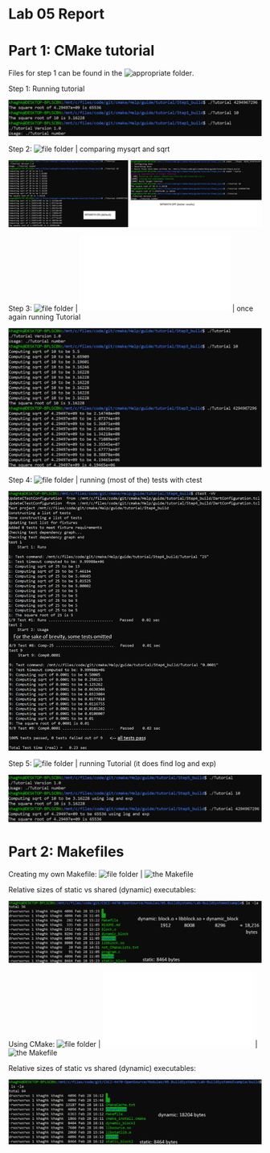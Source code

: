 # Lab 05 Report

# Part 1: CMake tutorial

Files for step 1 can be found in the ![appropriate folder](step1).

Step 1: Running tutorial

![step1](step1/tutorials.PNG)

Step 2: ![file folder](step2) | comparing mysqrt and sqrt

![step2](step2/mymath.png)

Step 3: ![file folder](step3) | ![second CMakeLists here](step3/MathFunctions_CMakeLists.txt) | once again running Tutorial

![step3](step3/rerun.PNG)

Step 4: ![file folder](step4) | running (most of the) tests with ctest

![step4](step4/ctest.png)

Step 5: ![file folder](step5) | running Tutorial (it does find log and exp)

![step5](step5/logexp.PNG)

# Part 2: Makefiles

Creating my own Makefile: ![file folder](part2_mymake) | ![the Makefile](part2_mymake/Makefile)

Relative sizes of static vs shared (dynamic) executables:

![relative sizes](part2_mymake/relativesize.png)

Using CMake: ![file folder](part2_cmake) | ![the CMakeLists](part2_cmake/CMakeLists.txt) | ![the Makefile](part2_cmake/Makefile)

Relative sizes of static vs shared (dynamic) executables:

![relative sizes 2](part2_cmake/relativesize2.png)

